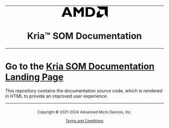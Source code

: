 <table class="sphinxhide">
 <tr>
    <td align="center"><img src="https://raw.githubusercontent.com/Xilinx/Image-Collateral/main/xilinx-logo.png" width="30%"/><h1>Kria™ SOM Documentation</h1>
    </td>
 </tr>
</table>

# Go to the [Kria SOM Documentation Landing Page](https://xilinx.github.io/kria-apps-docs/)

This repository contains the documentation source code, which is rendered in HTML to provide an improved user experience.



<hr class="sphinxhide"></hr>

<p class="sphinxhide" align="center"><sub>Copyright © 2021–2024 Advanced Micro Devices, Inc.</sub></p>

<p class="sphinxhide" align="center"><sup><a href="https://www.amd.com/en/corporate/copyright">Terms and Conditions</a></sup></p>
